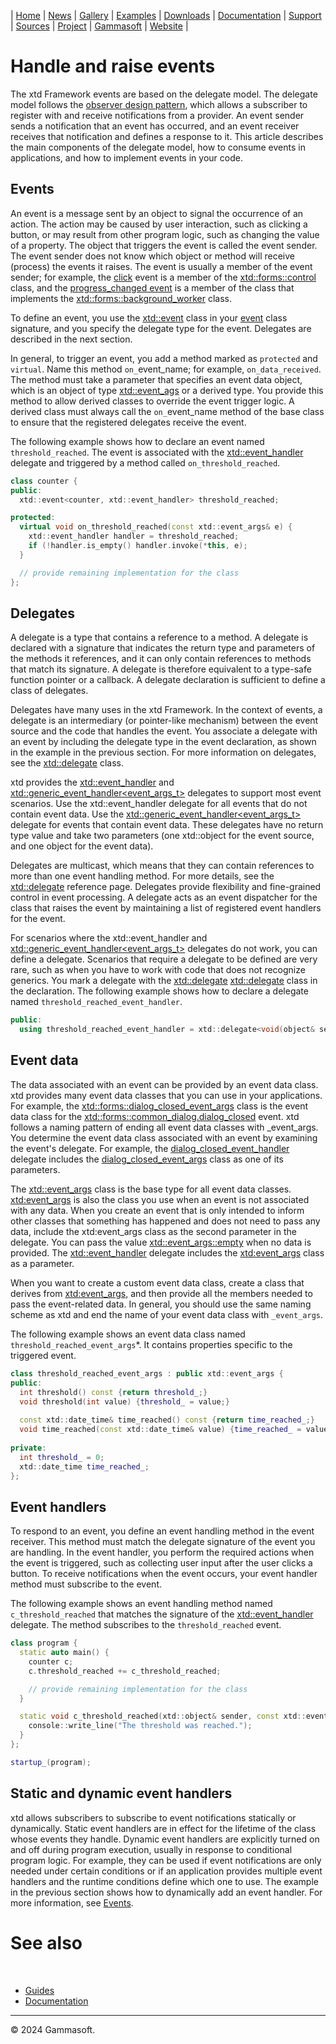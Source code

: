 | [Home](home.md) | [News](news.md) | [Gallery](gallery.md) | [Examples](examples.md) | [Downloads](downloads.md) | [Documentation](documentation.md) | [Support](support.md) | [Sources](https://github.com/gammasoft71/xtd) | [Project](https://sourceforge.net/projects/xtdpro/) | [Gammasoft](gammasoft.md) | [Website](https://gammasoft71.github.io/xtd) |

# Handle and raise events

The xtd Framework events are based on the delegate model. 
The delegate model follows the [observer design pattern](observer_design_pattern.md), which allows a subscriber to register with and receive notifications from a provider. 
An event sender sends a notification that an event has occurred, and an event receiver receives that notification and defines a response to it.
This article describes the main components of the delegate model, how to consume events in applications, and how to implement events in your code.

## Events

An event is a message sent by an object to signal the occurrence of an action. 
The action may be caused by user interaction, such as clicking a button, or may result from other program logic, such as changing the value of a property.
The object that triggers the event is called the event sender. 
The event sender does not know which object or method will receive (process) the events it raises. 
The event is usually a member of the event sender; for example, the [click](https://gammasoft71.github.io/xtd/reference_guides/latest/classxtd_1_1forms_1_1control.html) event is a member of the [xtd::forms::control](https://gammasoft71.github.io/xtd/reference_guides/latest/classxtd_1_1forms_1_1control.html) class, and the [progress_changed event](https://gammasoft71.github.io/xtd/reference_guides/latest/classxtd_1_1forms_1_1background__worker.html) is a member of the class that implements the [xtd::forms::background_worker](https://gammasoft71.github.io/xtd/reference_guides/latest/classxtd_1_1forms_1_1background__worker.html) class.

To define an event, you use the [xtd::event](events.md) class in your [event](events.md) class signature, and you specify the delegate type for the event. 
Delegates are described in the next section.

In general, to trigger an event, you add a method marked as `protected` and `virtual`. Name this method `on_`event_name; for example, `on_data_received`.
The method must take a parameter that specifies an event data object, which is an object of type [xtd::event_ags](https://gammasoft71.github.io/xtd/reference_guides/latest/classxtd_1_1event__args.html) or a derived type. You provide this method to allow derived classes to override the event trigger logic. 
A derived class must always call the `on_`event_name method of the base class to ensure that the registered delegates receive the event.

The following example shows how to declare an event named `threshold_reached`. The event is associated with the [xtd::event_handler](https://gammasoft71.github.io/xtd/reference_guides/latest/group__events.html#ga0b1801aa17fa22ddacfdcccd7b25316b) delegate and triggered by a method called `on_threshold_reached`.

```cpp
class counter {
public: 
  xtd::event<counter, xtd::event_handler> threshold_reached;

protected:
  virtual void on_threshold_reached(const xtd::event_args& e) {
    xtd::event_handler handler = threshold_reached;
    if (!handler.is_empty() handler.invoke(*this, e);
  }

  // provide remaining implementation for the class
};
```

## Delegates

A delegate is a type that contains a reference to a method. 
A delegate is declared with a signature that indicates the return type and parameters of the methods it references, and it can only contain references to methods that match its signature. 
A delegate is therefore equivalent to a type-safe function pointer or a callback. 
A delegate declaration is sufficient to define a class of delegates.

Delegates have many uses in the xtd Framework. 
In the context of events, a delegate is an intermediary (or pointer-like mechanism) between the event source and the code that handles the event. 
You associate a delegate with an event by including the delegate type in the event declaration, as shown in the example in the previous section. 
For more information on delegates, see the [xtd::delegate](https://gammasoft71.github.io/xtd/reference_guides/latest/classxtd_1_1delegate_3_01result__t_07arguments__t_8_8_8_08_4.html) class.

xtd provides the [xtd::event_handler](https://gammasoft71.github.io/xtd/reference_guides/latest/group__events.html#ga0b1801aa17fa22ddacfdcccd7b25316b) and [xtd::generic_event_handler<event_args_t>](https://gammasoft71.github.io/xtd/reference_guides/latest/group__events.html#ga531b610b74cb14c6047fb0843ab686b4) delegates to support most event scenarios. 
Use the xtd::event_handler delegate for all events that do not contain event data. 
Use the [xtd::generic_event_handler<event_args_t>](https://gammasoft71.github.io/xtd/reference_guides/latest/group__events.html#ga531b610b74cb14c6047fb0843ab686b4) delegate for events that contain event data. 
These delegates have no return type value and take two parameters (one xtd::object for the event source, and one object for the event data).

Delegates are multicast, which means that they can contain references to more than one event handling method. 
For more details, see the [xtd::delegate](https://gammasoft71.github.io/xtd/reference_guides/latest/classxtd_1_1delegate_3_01result__t_07arguments__t_8_8_8_08_4.html) reference page. 
Delegates provide flexibility and fine-grained control in event processing. 
A delegate acts as an event dispatcher for the class that raises the event by maintaining a list of registered event handlers for the event.

For scenarios where the xtd::event_handler and [xtd::generic_event_handler<event_args_t>](https://gammasoft71.github.io/xtd/reference_guides/latest/group__events.html#ga531b610b74cb14c6047fb0843ab686b4) delegates do not work, you can define a delegate. Scenarios that require a delegate to be defined are very rare, such as when you have to work with code that does not recognize generics. 
You mark a delegate with the [xtd::delegate](https://gammasoft71.github.io/xtd/reference_guides/latest/classxtd_1_1delegate_3_01result__t_07arguments__t_8_8_8_08_4.html) [xtd::delegate](https://gammasoft71.github.io/xtd/reference_guides/latest/classxtd_1_1delegate_3_01result__t_07arguments__t_8_8_8_08_4.html) class in the declaration. 
The following example shows how to declare a delegate named `threshold_reached_event_handler`.

```cpp
public:
  using threshold_reached_event_handler = xtd::delegate<void(object& sender, const threshold_reached_event_args& e);
```

## Event data

The data associated with an event can be provided by an event data class. 
xtd provides many event data classes that you can use in your applications. 
For example, the [xtd::forms::dialog_closed_event_args](https://gammasoft71.github.io/xtd/reference_guides/latest/classxtd_1_1forms_1_1common__dialog.html) class is the event data class for the [xtd::forms::common_dialog.dialog_closed](https://gammasoft71.github.io/xtd/reference_guides/latest/group__events.html#ga58c4d7337fff19cd20dabbd50c24298c) event. xtd follows a naming pattern of ending all event data classes with _event_args. 
You determine the event data class associated with an event by examining the event's delegate. 
For example, the [dialog_closed_event_handler](https://gammasoft71.github.io/xtd/reference_guides/latest/group__events.html#ga93712f46c124e6ca40b40a2d9e14fc60) delegate includes the [dialog_closed_event_args](https://gammasoft71.github.io/xtd/reference_guides/latest/classxtd_1_1forms_1_1dialog__closed__event__args.html) class as one of its parameters.

The [xtd::event_args](https://gammasoft71.github.io/xtd/reference_guides/latest/classxtd_1_1event__args.htmlhttps://gammasoft71.github.io/xtd/reference_guides/latest/classxtd_1_1event__args.html) class is the base type for all event data classes. 
[xtd:event_args](https://gammasoft71.github.io/xtd/reference_guides/latest/classxtd_1_1event__args.html) is also the class you use when an event is not associated with any data.
When you create an event that is only intended to inform other classes that something has happened and does not need to pass any data, include the xtd:event_args class as the second parameter in the delegate. 
You can pass the value [xtd::event_args::empty](https://gammasoft71.github.io/xtd/reference_guides/latest/classxtd_1_1event__args.html) when no data is provided. 
The [xtd::event_handler](https://gammasoft71.github.io/xtd/reference_guides/latest/group__events.html#ga0b1801aa17fa22ddacfdcccd7b25316b) delegate includes the [xtd:event_args](https://gammasoft71.github.io/xtd/reference_guides/latest/classxtd_1_1event__args.html) class as a parameter.

When you want to create a custom event data class, create a class that derives from [xtd:event_args](https://gammasoft71.github.io/xtd/reference_guides/latest/classxtd_1_1event__args.html), and then provide all the members needed to pass the event-related data.
In general, you should use the same naming scheme as xtd and end the name of your event data class with `_event_args`.

The following example shows an event data class named `threshold_reached_event_args`*.
It contains properties specific to the triggered event.

```cpp
class threshold_reached_event_args : public xtd::event_args {
public: 
  int threshold() const {return threshold_;}
  void threshold(int value) {threshold_ = value;}
    
  const xtd::date_time& time_reached() const {return time_reached_;}
  void time_reached(const xtd::date_time& value) {time_reached_ = value;}
    
private:
  int threshold_ = 0;
  xtd::date_time time_reached_;
};
```

## Event handlers

To respond to an event, you define an event handling method in the event receiver. 
This method must match the delegate signature of the event you are handling. 
In the event handler, you perform the required actions when the event is triggered, such as collecting user input after the user clicks a button. 
To receive notifications when the event occurs, your event handler method must subscribe to the event.

The following example shows an event handling method named `c_threshold_reached` that matches the signature of the [xtd::event_handler](https://gammasoft71.github.io/xtd/reference_guides/latest/group__events.html#ga0b1801aa17fa22ddacfdcccd7b25316b) delegate.
The method subscribes to the `threshold_reached` event.

```cpp
class program {
  static auto main() {
    counter c;
    c.threshold_reached += c_threshold_reached;

    // provide remaining implementation for the class
  }

  static void c_threshold_reached(xtd::object& sender, const xtd::event_ergs& e) {
    console::write_line("The threshold was reached.");
  }
};

startup_(program);
```

## Static and dynamic event handlers

xtd allows subscribers to subscribe to event notifications statically or dynamically. 
Static event handlers are in effect for the lifetime of the class whose events they handle. 
Dynamic event handlers are explicitly turned on and off during program execution, usually in response to conditional program logic. 
For example, they can be used if event notifications are only needed under certain conditions or if an application provides multiple event handlers and the runtime conditions define which one to use. 
The example in the previous section shows how to dynamically add an event handler. 
For more information, see [Events](events.md).

# See also
​
* [Guides](guides.md)
* [Documentation](documentation.md)

______________________________________________________________________________________________

© 2024 Gammasoft.
